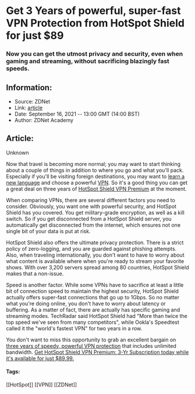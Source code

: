 # Get 3 Years of powerful, super-fast VPN Protection from HotSpot Shield for just $89
### Now you can get the utmost privacy and security, even when gaming and streaming, without sacrificing blazingly fast speeds.

## Information:
+ Source: ZDNet
+ Link: [article](https://www.zdnet.com/article/get-3-years-of-powerful-super-fast-vpn-protection-from-hotspot-shield-for-just-89/)
+ Date: September 16, 2021 -- 13:00 GMT (14:00 BST)
+ Author: ZDNet Academy


## Article:
Unknown

Now that travel is becoming more normal; you may want to start thinking about a couple of things in addition to where you go and what you'll pack. Especially if you'll be visiting foreign destinations, you may want to [learn a new language](https://www.zdnet.com/article/babbel-lifetime-subscription-deal-learn-14-languages-at-60-off/) and choose a powerful [VPN](https://www.zdnet.com/article/what-is-a-vpn-and-how-does-it-work/). So it's a good thing you can get a great deal on three years of [HotSpot Shield VPN Premium](https://academy.zdnet.com/sales/hotspot-shield-vpn-premium-3-year-subscription?utm_source=zdnet.com&utm_medium=referral&utm_campaign=hotspot-shield-vpn-premium-3-year-subscription&utm_term=scsf-509831&utm_content=a0x1P000004UK8IQAW&scsonar=1) at the moment.


When comparing VPNs, there are several different factors you need to consider. Obviously, you want one with powerful security, and HotSpot Shield has you covered. You get military-grade encryption, as well as a kill switch. So if you get disconnected from a HotSpot Shield server, you automatically get disconnected from the internet, which ensures not one single bit of your data is put at risk.


HotSpot Shield also offers the ultimate privacy protection. There is a strict policy of zero-logging, and you are guarded against phishing attempts. Also, when traveling internationally, you don't want to have to worry about what content is available where when you're ready to stream your favorite shows. With over 3,200 servers spread among 80 countries, HotSpot Shield makes that a non-issue.

Speed is another factor. While some VPNs have to sacrifice at least a little bit of connection speed to maintain the highest security, HotSpot Shield actually offers super-fast connections that go up to 1Gbps. So no matter what you're doing online, you don't have to worry about latency or buffering. As a matter of fact, there are actually has specific gaming and streaming modes. TechRadar said HotSpot Shield had "More than twice the top speed we've seen from many competitors", while Ookla's Speedtest called it the "world's fastest VPN" for two years in a row.

You don't want to miss this opportunity to grab an excellent bargain on [three years of speedy, powerful VPN protection](https://academy.zdnet.com/sales/hotspot-shield-vpn-premium-3-year-subscription?utm_source=zdnet.com&utm_medium=referral&utm_campaign=hotspot-shield-vpn-premium-3-year-subscription&utm_term=scsf-509831&utm_content=a0x1P000004UK8IQAW&scsonar=1) that includes unlimited bandwidth. [Get HotSpot Shield VPN Premium: 3-Yr Subscription today while it's available for just $89.99.](https://academy.zdnet.com/sales/hotspot-shield-vpn-premium-3-year-subscription?utm_source=zdnet.com&utm_medium=referral&utm_campaign=hotspot-shield-vpn-premium-3-year-subscription&utm_term=scsf-509831&utm_content=a0x1P000004UK8IQAW&scsonar=1)





#### Tags:
[[HotSpot]] [[VPN]] [[ZDNet]]
